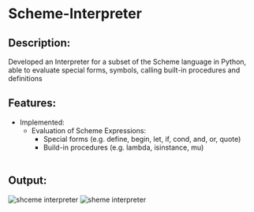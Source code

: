 # Scheme-Interpreter


## Description: 
Developed an Interpreter for a subset of the Scheme language in Python, able to evaluate special forms, symbols, calling built-in procedures and definitions

## Features:
- Implemented:
  - Evaluation of Scheme Expressions: 
    -  Special forms (e.g. define, begin, let, if, cond, and, or, quote)
    -  Build-in procedures (e.g. lambda, isinstance, mu)
<br><br>



## Output:
![shceme interpreter](https://github.com/yihz019/Scheme-Interpreter/assets/93494138/dd08404b-0125-48dc-a650-067b121b0f9b)
![sheme interpreter](https://github.com/user-attachments/assets/e451d513-2dc7-4606-a8f1-daf31f8b0a1a)


